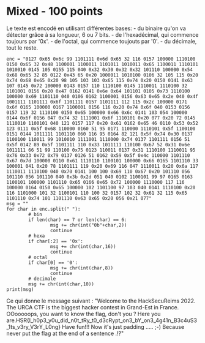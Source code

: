 # Mixed - 100 points
Le texte est encodé en utilisant différentes bases:
	- du binaire qu'on va détecter grâce à sa longueur, 6 ou 7 bits.
	- de l'hexadécimal, qui commence toujours par '0x'.
	- de l'octal, qui commence toujouts par '0'.
	- du décimale, tout le reste.
	
```
enc = "0127 0x65 0x6c 99 1101111 0x6d 0x65 32 116 0157 100000 1110100 0150 0x65 32 0x48 1100001 1100011 1101011 1010011 0x65 1100011 1110101 1010010 0145 105 0155 115 040 0x32 0x30 0x32 0x32 101110 100000 0x54 0x68 0x65 32 85 0122 0x43 65 0x20 1000011 1010100 0106 32 105 115 0x20 0x74 0x68 0x65 0x20 98 105 103 103 0x65 115 0x74 0x20 0150 0141 0x63 107 0145 0x72 100000 0143 0157 110 1110100 0145 1110011 1110100 32 1101001 0156 0x20 0x47 0162 0141 0x6e 0x64 101101 0105 0x73 1110100 100000 0x69 1101110 040 0106 0162 1100001 0156 0x63 0x65 0x2e 040 0x4f 1001111 1101111 0x6f 1101111 0157 1101111 112 115 0x2c 100000 0171 0x6f 0165 100000 0167 1100001 0156 116 0x20 0x74 0x6f 040 0153 0156 0157 119 32 1110100 0150 0x65 100000 0x66 0x6c 0141 103 054 100000 0144 0x6f 0156 047 0x74 32 1111001 0x6f 1110101 0x20 077 0x20 72 0145 1110010 1100101 040 121 0157 117 0x20 0x61 0162 0x65 46 0110 0x53 0x52 123 0111 0x5f 0x68 110000 0160 51 95 0171 110000 1110101 0x5f 1100100 0151 0144 1011111 1101110 060 116 95 0164 82 121 0x5f 0x74 0x30 0137 1100100 110011 99 1010010 1111001 1110000 0x74 0137 1101111 0156 51 0x5f 0142 89 0x5f 1101111 110 0x33 1011111 110100 0x67 52 0x31 0x6e 1011111 66 51 99 110100 0x75 0123 110011 0137 0x31 1110100 1110011 95 0x76 0x33 0x72 0x79 0137 0126 51 0162 0x59 0x5f 0x4c 110000 1101110 0x67 0x7d 100000 0110 0x61 1110110 1100101 100000 0x66 0165 1101110 33 100001 041 0x20 78 1101111 119 0x20 0x69 116 047 1110011 0x20 0x6a 117 1110011 1110100 040 0x70 0141 100 100 0x69 110 0x67 0x20 101110 056 101110 056 101110 040 0x3b 0x2d 051 040 0102 1100101 99 97 0165 0163 1100101 100000 1101110 0x65 0166 0x65 0x72 100000 1110000 117 116 100000 0164 0150 0x65 100000 102 1101100 97 103 040 0141 1110100 0x20 116 1101000 101 32 1100101 110 100 32 0157 102 32 0x61 32 115 0x65 1101110 0x74 101 1101110 0x63 0x65 0x20 056 0x21 077"
msg = ""
for char in enc.split(" "):
        # bin
        if len(char) == 7 or len(char) == 6:
                msg += chr(int("0b"+char,2))
                continue
        # hexa
        if char[:2] == '0x':
                msg += chr(int(char,16))
                continue
        # octal
        if char[0] == '0':
                msg += chr(int(char,8))
                continue
        # decimale
        msg += chr(int(char,10))
print(msg)

```

Ce qui donne le message suivant : "Welcome to the HackSecuReims 2022. The URCA CTF is the biggest hacker contest in Grand-Est in France. OOooooops, you want to know the flag, don't you ? Here you are.HSR{I_h0p3_y0u_did_n0t_tRy_t0_d3cRypt_on3_bY_on3_4g41n_B3c4uS3_1ts_v3ry_V3rY_L0ng} Have fun!!! Now it's just padding ..... ;-) Because never put the flag at the end of a sentence .!?"
